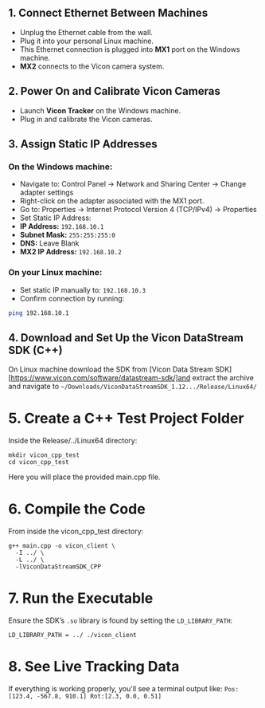 
## 1. Connect Ethernet Between Machines

- Unplug the Ethernet cable from the wall.
- Plug it into your personal Linux machine.
- This Ethernet connection is plugged into **MX1** port on the Windows machine.
- **MX2** connects to the Vicon camera system.

## 2. Power On and Calibrate Vicon Cameras

- Launch **Vicon Tracker** on the Windows machine.
- Plug in and calibrate the Vicon cameras.

## 3. Assign Static IP Addresses

### On the Windows machine:
- Navigate to: Control Panel → Network and Sharing Center → Change adapter settings
- Right-click on the adapter associated with the MX1 port.
- Go to: Properties → Internet Protocol Version 4 (TCP/IPv4) → Properties
- Set Static IP Address:
-  **IP Address:** `192.168.10.1` 
- **Subnet Mask:** `255:255:255:0` 
- **DNS:** Leave Blank
- **MX2 IP Address:** `192.168.10.2` 
### On your Linux machine:
- Set static IP manually to: `192.168.10.3`
- Confirm connection by running:
```bash
ping 192.168.10.1
```

## 4. **Download and Set Up the Vicon DataStream SDK (C++)**

On Linux machine download the SDK from [Vicon Data Stream SDK] [https://www.vicon.com/software/datastream-sdk/]and extract the archive and navigate to `~/Downloads/ViconDataStreamSDK_1.12.../Release/Linux64/` 

# 5. Create a C++ Test Project Folder
Inside the Release/../Linux64 directory:
```
mkdir vicon_cpp_test
cd vicon_cpp_test
```
Here you will place the provided main.cpp file. 

# 6. Compile the Code

From inside the vicon_cpp_test directory:

```
g++ main.cpp -o vicon_client \
  -I ../ \
  -L ../ \
  -lViconDataStreamSDK_CPP
```

# 7. Run the Executable
Ensure the SDK’s `.so` library is found by setting the `LD_LIBRARY_PATH`:

` LD_LIBRARY_PATH = ../ ./vicon_client
`
# 8. See Live Tracking Data
If everything is working properly, you'll see a terminal output like:
``Pos:[123.4, -567.8, 910.1] Rot:[2.3, 0.0, 0.51]``
